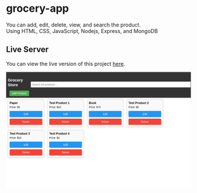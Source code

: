 # grocery-app
You can add, edit, delete, view, and search the product.<br>
Using HTML, CSS, JavaScript, Nodejs, Express, and MongoDB

## Live Server

You can view the live version of this project [here](https://grocery-app-rho.vercel.app/).

![Demo Image](./demo.png)

